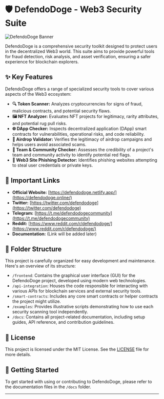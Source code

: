# 🛡️ DefendoDoge - Web3 Security Suite

![DefendoDoge Banner](https://via.placeholder.com/1200x300/0D47A1/FFFFFF?text=DefendoDoge+Web3+Security)

DefendoDoge is a comprehensive security toolkit designed to protect users in the decentralized Web3 world. This suite aims to provide powerful tools for fraud detection, risk analysis, and asset verification, ensuring a safer experience for blockchain explorers.

## ✨ Key Features

DefendoDoge offers a range of specialized security tools to cover various aspects of the Web3 ecosystem:

* **🔍 Token Scanner:** Analyzes cryptocurrencies for signs of fraud, malicious contracts, and potential security flaws.
* **🖼️ NFT Analyzer:** Evaluates NFT projects for legitimacy, rarity attributes, and potential rug pull risks.
* **🌐 DApp Checker:** Inspects decentralized application (DApp) smart contracts for vulnerabilities, operational risks, and code reliability.
* **💸 Airdrop Validator:** Verifies the legitimacy of airdrop campaigns and helps users avoid associated scams.
* **👥 Team & Community Checker:** Assesses the credibility of a project's team and community activity to identify potential red flags.
* **🎣 Web3 Site Phishing Detector:** Identifies phishing websites attempting to steal user credentials or private keys.

## 🔗 Important Links

* **Official Website:** [https://defendodoge.netlify.app/](https://defendodoge.online/)
* **Twitter:** [https://twitter.com/defendodoge](https://twitter.com/defendodoge)
* **Telegram:** [https://t.me/defendodogecommunity](https://t.me/defendodogecommunity)
* **Reddit:** [https://www.reddit.com/r/defendodoge/](https://www.reddit.com/r/defendodoge/)
* **Documentation:** (Link will be added later)

## 📁 Folder Structure

This project is carefully organized for easy development and maintenance. Here's an overview of its structure:

* `/frontend`: Contains the graphical user interface (GUI) for the DefendoDoge project, developed using modern web technologies.
* `/api-integration`: Houses the code responsible for interacting with various APIs for blockchain services and external security tools.
* `/smart-contracts`: Includes any core smart contracts or helper contracts the project might utilize.
* `/examples`: Provides illustrative scripts demonstrating how to use each security scanning tool independently.
* `/docs`: Contains all project-related documentation, including setup guides, API reference, and contribution guidelines.

## 📄 License

This project is licensed under the MIT License. See the [LICENSE](LICENSE) file for more details.

## 🚀 Getting Started

To get started with using or contributing to DefendoDoge, please refer to the documentation files in the `/docs` folder.

---
